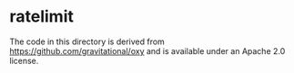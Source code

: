 # ratelimit

The code in this directory is derived from https://github.com/gravitational/oxy
and is available under an Apache 2.0 license.
